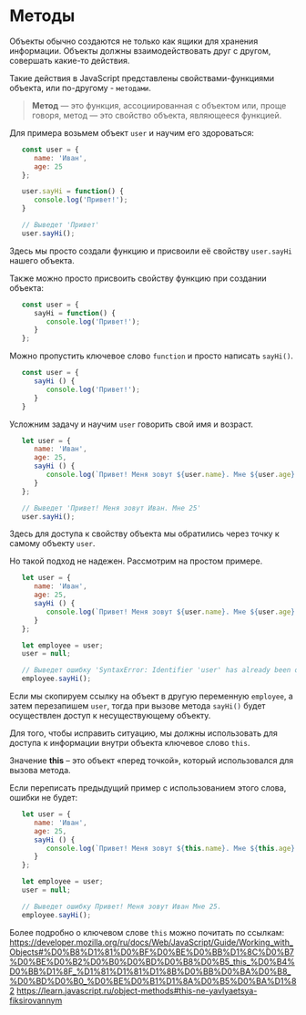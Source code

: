 # Методы

Объекты обычно создаются не только как ящики для хранения информации. Объекты должны взаимодействовать друг с другом, совершать какие-то действия.

Такие действия в JavaScript представлены свойствами-функциями объекта, или по-другому - `методами`.

>**Метод** — это функция, ассоциированная с объектом или, проще говоря, метод — это свойство объекта, являющееся функцией.

Для примера возьмем объект `user` и научим его здороваться:
```JavaScript
   const user = {
      name: 'Иван',
      age: 25
   };

   user.sayHi = function() {
      console.log('Привет!');
   }

   // Выведет 'Привет'
   user.sayHi();
```

Здесь мы просто создали функцию и присвоили её свойству `user.sayHi` нашего объекта.

Также можно просто присвоить свойству функцию при создании объекта:

```JavaScript
   const user = {
      sayHi = function() {
         console.log('Привет!');
      }
   };
```
Можно пропустить ключевое слово `function` и просто написать `sayHi()`.

```JavaScript
   const user = {
      sayHi () {
         console.log('Привет!');
      }
   }
```

Усложним задачу и научим `user` говорить свой имя и возраст.

```JavaScript
   let user = {
      name: 'Иван',
      age: 25,
      sayHi () {
         console.log(`Привет! Меня зовут ${user.name}. Мне ${user.age}.`);
      }
   };

   // Выведет 'Привет! Меня зовут Иван. Мне 25'
   user.sayHi();
```

Здесь для доступа к свойству объекта мы обратились через точку к самому объекту `user`.

Но такой подход не надежен. Рассмотрим на простом примере. 

```JavaScript
   let user = {
      name: 'Иван',
      age: 25,
      sayHi () {
         console.log(`Привет! Меня зовут ${user.name}. Мне ${user.age}.`);
      }
   };

   let employee = user;
   user = null;

   // Выведет ошибку 'SyntaxError: Identifier 'user' has already been declared'
   employee.sayHi();
```
Если мы скопируем ссылку на объект в другую переменную `employee`, а затем перезапишем `user`, тогда при вызове метода `sayHi()` будет осуществлен доступ к несуществующему объекту.

Для того, чтобы исправить ситуацию, мы должны использовать для доступа к информации внутри объекта ключевое слово `this`.

Значение **this** – это объект «перед точкой», который использовался для вызова метода.

Если переписать предыдущий пример с использованием этого слова, ошибки не будет:

```JavaScript
   let user = {
      name: 'Иван',
      age: 25,
      sayHi () {
         console.log(`Привет! Меня зовут ${this.name}. Мне ${this.age}.`);
      }
   };

   let employee = user;
   user = null;

   // Выведет ошибку Привет! Меня зовут Иван Мне 25.
   employee.sayHi();
```

Более подробно о ключевом слове `this` можно почитать по ссылкам:
<https://developer.mozilla.org/ru/docs/Web/JavaScript/Guide/Working_with_Objects#%D0%B8%D1%81%D0%BF%D0%BE%D0%BB%D1%8C%D0%B7%D0%BE%D0%B2%D0%B0%D0%BD%D0%B8%D0%B5_this_%D0%B4%D0%BB%D1%8F_%D1%81%D1%81%D1%8B%D0%BB%D0%BA%D0%B8_%D0%BD%D0%B0_%D0%BE%D0%B1%D1%8A%D0%B5%D0%BA%D1%82>
<https://learn.javascript.ru/object-methods#this-ne-yavlyaetsya-fiksirovannym>